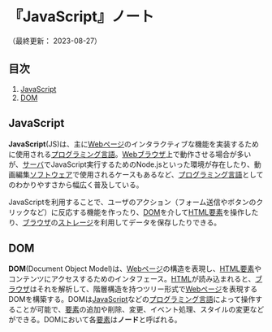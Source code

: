 # 『JavaScript』ノート

（最終更新： 2023-08-27）


## 目次

1. [JavaScript](#javascript)
1. [DOM](#dom)


## JavaScript

**JavaScript**(JS)は、主に[Webページ](../../../../network/_/chapters/web.md#web)のインタラクティブな機能を実装するために使用される[プログラミング言語](../../../../programming/_/chapters/programming.md#プログラミング言語)。[Webブラウザ](../../../../network/_/chapters/web.md#webブラウザ)上で動作させる場合が多いが、[サーバ](../../../../network/_/chapters/web.md#webサーバ)でJavaScript実行するためのNode.jsといった環境が存在したり、動画編集[ソフトウェア](../../../../computer/software/_/chapters/software.md#応用ソフトウェア)で使用されるケースもあるなど、[プログラミング言語](../../../../programming/_/chapters/programming.md#プログラミング言語)としてのわかりやすさから幅広く普及している。

JavaScriptを利用することで、ユーザのアクション（フォーム送信やボタンのクリックなど）に反応する機能を作ったり、[DOM](#dom)を介して[HTML](../../../html/_/chapters/html.md#html)[要素](../../../html/_/chapters/html.md#要素)を操作したり、[ブラウザ](../../../../network/_/chapters/web.md#webブラウザ)の[ストレージ](../../../../computer/hardware/_/chapters/hardware.md#記憶装置)を利用してデータを保存したりできる。


## DOM

**DOM**(Document Object Model)は、[Webページ](../../../../network/_/chapters/web.md#web)の構造を表現し、[HTML](../../../html/_/chapters/html.md#html)[要素](../../../html/_/chapters/html.md#要素)やコンテンツにアクセスするためのインタフェース。[HTML](../../../html/_/chapters/html.md#html)が読み込まれると、[ブラウザ](../../../../network/_/chapters/web.md#webブラウザ)はそれを解析して、階層構造を持つツリー形式で[Webページ](../../../../network/_/chapters/web.md#web)を表現するDOMを構築する。DOMは[JavaScript](#javascript)などの[プログラミング言語](../../../../programming/_/chapters/programming.md#プログラミング言語)によって操作することが可能で、[要素](../../../html/_/chapters/html.md#要素)の追加や削除、変更、イベント処理、スタイルの変更などができる。DOMにおいて各[要素](../../../html/_/chapters/html.md#要素)は**ノード**と呼ばれる。
